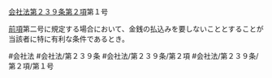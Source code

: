 [会社法第２３９条第２項](会社法＿＿＿＿第２３９条第２項)第１号

[前項](会社法＿＿＿＿第２３９条第１項)第二号に規定する場合において、金銭の払込みを要しないこととすることが当該者に特に有利な条件であるとき。


#会社法
#会社法/第２３９条
#会社法/第２３９条/第２項
#会社法/第２３９条/第２項/第１号
